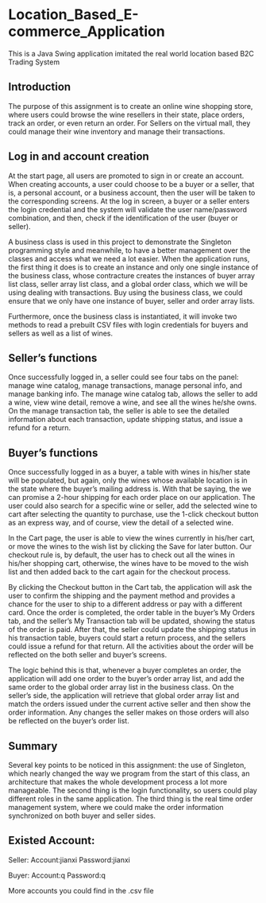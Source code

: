 # Location_Based_E-commerce_Application
This is a Java Swing application imitated the real world location based B2C Trading System


## Introduction
The purpose of this assignment is to create an online wine shopping store, where users could browse the wine resellers in their state, place orders, track an order, or even return an order. For Sellers on the virtual mall, they could manage their wine inventory and manage their transactions. 
  
  
## Log in and account creation
At the start page, all users are promoted to sign in or create an account. When creating accounts, a user could choose to be a buyer or a seller, that is, a personal account, or a business account, then the user will be taken to the corresponding screens. At the log in screen, a buyer or a seller enters the login credential and the system will validate the user name/password combination, and then, check if the identification of the user (buyer or seller). 

A business class is used in this project to demonstrate the Singleton programming style and meanwhile, to have a better management over the classes and access what we need a lot easier. When the application runs, the first thing it does is to create an instance and only one single instance of the business class, whose contracture creates the instances of buyer array list class, seller array list class, and a global order class, which we will be using dealing with transactions. Buy using the business class, we could ensure that we only have one instance of buyer, seller and order array lists. 

Furthermore, once the business class is instantiated, it will invoke two methods to read a prebuilt CSV files with login credentials for buyers and sellers as well as a list of wines. 
  
## Seller’s functions

Once successfully logged in, a seller could see four tabs on the panel: manage wine catalog, manage transactions, manage personal info, and manage banking info. The manage wine catalog tab, allows the seller to add a wine, view wine detail, remove a wine, and see all the wines he/she owns. On the manage transaction tab, the seller is able to see the detailed information about each transaction, update shipping status, and issue a refund for a return.
  
## Buyer’s functions

Once successfully logged in as a buyer, a table with wines in his/her state will be populated, but again, only the wines whose available location is in the state where the buyer’s mailing address is. With that be saying, the we can promise a 2-hour shipping for each order place on our application. The user could also search for a specific wine or seller, add the selected wine to cart after selecting the quantity to purchase, use the 1-click checkout button as an express way, and of course, view the detail of a selected wine. 

In the Cart page, the user is able to view the wines currently in his/her cart, or move the wines to the wish list by clicking the Save for later button. Our checkout rule is, by default, the user has to check out all the wines in his/her shopping cart, otherwise, the wines have to be moved to the wish list and then added back to the cart again for the checkout process. 

By clicking the Checkout button in the Cart tab, the application will ask the user to confirm the shipping and the payment method and provides a chance for the user to ship to a different address or pay with a different card. Once the order is completed, the order table in the buyer’s My Orders tab, and the seller’s My Transaction tab will be updated, showing the status of the order is paid. After that, the seller could update the shipping status in his transaction table, buyers could start a return process, and the sellers could issue a refund for that return. All the activities about the order will be reflected on the both seller and buyer’s screens.

The logic behind this is that, whenever a buyer completes an order, the application will add one order to the buyer’s order array list, and add the same order to the global order array list in the business class. On the seller’s side, the application will retrieve that global order array list and match the orders issued under the current active seller and then show the order information. Any changes the seller makes on those orders will also be reflected on the buyer’s order list. 

## Summary
Several key points to be noticed in this assignment: the use of Singleton, which nearly changed the way we program from the start of this class, an architecture that makes the whole development process a lot more manageable. The second thing is the login functionality, so users could play different roles in the same application. The third thing is the real time order management system, where we could make the order information synchronized on both buyer and seller sides.  

## Existed Account:
Seller: Account:jianxi  Password:jianxi 

Buyer: Account:q  Password:q

More accounts you could find in the .csv file

